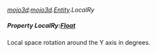 _[mojo3d](../../modules/mojo3d/mojo3d-module.md):[mojo3d](../../modules/mojo3d/mojo3d-module.md).[Entity](../../modules/mojo3d/mojo3d-entity_ext.md).LocalRy_
##### Property LocalRy:[Float](../../modules/wonkey/wonkey-types-float.md)
Local space rotation around the Y axis in degrees.
